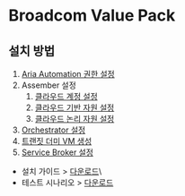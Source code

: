 # Broadcom Value Pack

## 설치 방법

1. [Aria Automation 권한 설정](docs/authn.md)
2. Assember 설정
   1. [클라우드 계정 설정](docs/assembler-01.md)
   2. [클라우드 기반 자원 설정](docs/assembler-02.md)
   3. [클라우드 논리 자원 설정](docs/assembler-03.md)
3. [Orchestrator 설정](docs/orchestrator.md)
4. [트랜짓 더미 VM 생성](docs/transitdummy.md)
5. [Service Broker 설정](docs/broker.md)



- 설치 가이드 > [다운로드](https://github.com/etevers-vcs/orbrium/blob/main/files/pptx/Broadcom_Value_Pack_Installation_Guide_V1.0.pptx)\
- 테스트 시나리오 > [다운로드](https://github.com/etevers-vcs/orbrium/blob/main/files/pptx/Broadcom_Value_Pack_Test_Scenario_V1.0.pptx)
